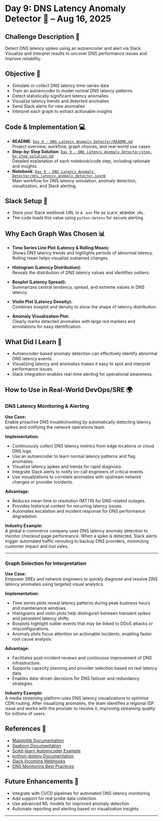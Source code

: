 # Day 9: DNS Latency Anomaly Detector 🚦 – Aug 16, 2025

## Challenge Description 🎯
Detect DNS latency spikes using an autoencoder and alert via Slack. Visualize and interpret results to uncover DNS performance issues and improve reliability.

## Objective 🚀
- Simulate or collect DNS latency time-series data
- Train an autoencoder to model normal DNS latency patterns
- Detect statistically significant latency anomalies
- Visualize latency trends and detected anomalies
- Send Slack alerts for new anomalies
- Interpret each graph to extract actionable insights

## Code & Implementation 💻
- **README**: [`Day 9 - DNS Latency Anomaly Detector/README.md`](README.md)  
  Project overview, workflow, graph choices, and real-world use cases.
- **Step-by-Step Solution**: [`Day 9 - DNS Latency Anomaly Detector/step-by-step-solution.md`](step-by-step-solution.md)  
  Detailed explanation of each notebook/code step, including rationale and insights.
- **Notebook**: [`Day 9 - DNS Latency Anomaly Detector/dns_latency_anomaly_detector.ipynb`](dns_latency_anomaly_detector.ipynb)  
  Main workflow for DNS latency simulation, anomaly detection, visualization, and Slack alerting.

## Slack Setup 🔔
- Store your Slack webhook URL in a `.env` file as `SLACK_WEBHOOK_URL`.
- The code loads this value using `python-dotenv` for secure alerting.

## Why Each Graph Was Chosen 📊

- **Time Series Line Plot (Latency & Rolling Mean):**  
  Shows DNS latency trends and highlights periods of abnormal latency. Rolling mean helps visualize sustained changes.

- **Histogram (Latency Distribution):**  
  Reveals the distribution of DNS latency values and identifies outliers.

- **Boxplot (Latency Spread):**  
  Summarizes central tendency, spread, and extreme values in DNS latency.

- **Violin Plot (Latency Density):**  
  Combines boxplot and density to show the shape of latency distribution.

- **Anomaly Visualization Plot:**  
  Clearly marks detected anomalies with large red markers and annotations for easy identification.


## What Did I Learn 🧩
- Autoencoder-based anomaly detection can effectively identify abnormal DNS latency events.
- Visualizing latency and anomalies makes it easy to spot and interpret performance issues.
- Slack integration enables real-time alerting for operational awareness.

## How to Use in Real-World DevOps/SRE 🌍

### DNS Latency Monitoring & Alerting
**Use Case:**  
Enable proactive DNS troubleshooting by automatically detecting latency spikes and notifying the network operations team.

**Implementation:**  
- Continuously collect DNS latency metrics from edge locations or cloud DNS logs.
- Use an autoencoder to learn normal latency patterns and flag anomalies.
- Visualize latency spikes and trends for rapid diagnosis.
- Integrate Slack alerts to notify on-call engineers of critical events.
- Use visualizations to correlate anomalies with upstream network changes or provider incidents.

**Advantage:**  
- Reduces mean time to resolution (MTTR) for DNS-related outages.
- Provides historical context for recurring latency issues.
- Automates escalation and incident response for DNS performance degradation.

**Industry Example:**  
A global e-commerce company uses DNS latency anomaly detection to monitor checkout page performance. When a spike is detected, Slack alerts trigger automated traffic rerouting to backup DNS providers, minimizing customer impact and lost sales.

---

### Graph Selection for Interpretation
**Use Case:**  
Empower SREs and network engineers to quickly diagnose and resolve DNS latency anomalies using targeted visual analytics.

**Implementation:**  
- Time series plots reveal latency patterns during peak business hours and maintenance windows.
- Histograms and violin plots help distinguish between transient spikes and persistent latency shifts.
- Boxplots highlight outlier events that may be linked to DDoS attacks or misconfigurations.
- Anomaly plots focus attention on actionable incidents, enabling faster root cause analysis.

**Advantage:**  
- Facilitates post-incident reviews and continuous improvement of DNS infrastructure.
- Supports capacity planning and provider selection based on real latency data.
- Enables data-driven decisions for DNS failover and redundancy strategies.

**Industry Example:**  
A media streaming platform uses DNS latency visualizations to optimize CDN routing. After visualizing anomalies, the team identifies a regional ISP issue and works with the provider to resolve it, improving streaming quality for millions of users.

## References 📖
- [Matplotlib Documentation](https://matplotlib.org/)
- [Seaborn Documentation](https://seaborn.pydata.org/)
- [Scikit-learn Autoencoder Example](https://scikit-learn.org/)
- [python-dotenv Documentation](https://pypi.org/project/python-dotenv/)
- [Slack Incoming Webhooks](https://api.slack.com/messaging/webhooks)
- [DNS Monitoring Best Practices](https://www.cloudflare.com/learning/dns/dns-monitoring/)

## Future Enhancements 🚀
- Integrate with CI/CD pipelines for automated DNS latency monitoring
- Add support for real probe data collection
- Use advanced ML models for improved anomaly detection
- Automate reporting and alerting based on visualization insights

---
